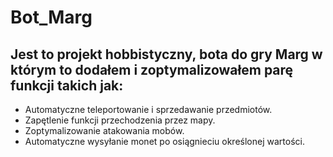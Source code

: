 # Bot_Marg

## Jest to projekt hobbistyczny, bota do gry Marg w którym to dodałem i zoptymalizowałem parę funkcji takich jak:  
* Automatyczne  teleportowanie i sprzedawanie przedmiotów.
* Zapętlenie funkcji przechodzenia przez mapy.
* Zoptymalizowanie atakowania mobów.
* Automatyczne wysyłanie monet po osiągnieciu określonej wartości.


